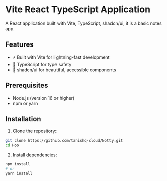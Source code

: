 # Vite React TypeScript Application

A React application built with Vite, TypeScript, shadcn/ui, it is a basic notes app.

## Features

- ⚡️ Built with Vite for lightning-fast development
- 🎯 TypeScript for type safety
- 🎨 shadcn/ui for beautiful, accessible components


## Prerequisites

- Node.js (version 16 or higher)
- npm or yarn

## Installation

1. Clone the repository:
```bash
git clone https://github.com/tanishq-cloud/Notty.git
cd Hoo
```

2. Install dependencies:
```bash
npm install
# or
yarn install
```

